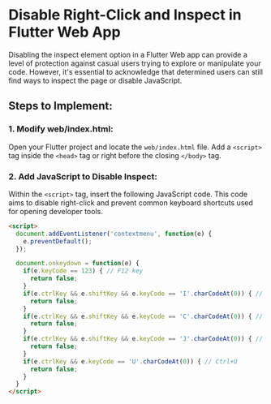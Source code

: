# Disable Right-Click and Inspect in Flutter Web App

Disabling the inspect element option in a Flutter Web app can provide a level of protection against casual users trying to explore or manipulate your code. However, it's essential to acknowledge that determined users can still find ways to inspect the page or disable JavaScript.

## Steps to Implement:

### 1. Modify web/index.html:

Open your Flutter project and locate the `web/index.html` file. Add a `<script>` tag inside the `<head>` tag or right before the closing `</body>` tag.

### 2. Add JavaScript to Disable Inspect:

Within the `<script>` tag, insert the following JavaScript code. This code aims to disable right-click and prevent common keyboard shortcuts used for opening developer tools.

```html
<script>
  document.addEventListener('contextmenu', function(e) {
    e.preventDefault();
  });

  document.onkeydown = function(e) {
    if(e.keyCode == 123) { // F12 key
      return false;
    }
    if(e.ctrlKey && e.shiftKey && e.keyCode == 'I'.charCodeAt(0)) { // Ctrl+Shift+I
      return false;
    }
    if(e.ctrlKey && e.shiftKey && e.keyCode == 'C'.charCodeAt(0)) { // Ctrl+Shift+C
      return false;
    }
    if(e.ctrlKey && e.shiftKey && e.keyCode == 'J'.charCodeAt(0)) { // Ctrl+Shift+J
      return false;
    }
    if(e.ctrlKey && e.keyCode == 'U'.charCodeAt(0)) { // Ctrl+U
      return false;
    }
  }
</script>
